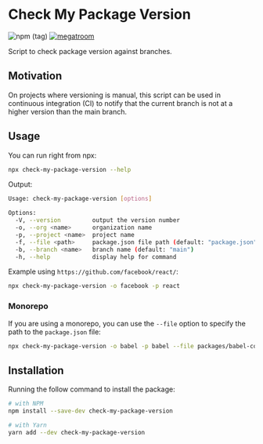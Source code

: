 # Check My Package Version

![npm (tag)](https://img.shields.io/npm/v/check-my-package-version/latest?label=npm)
[![megatroom](https://circleci.com/gh/megatroom/check-my-package-version.svg?style=svg)](https://circleci.com/gh/megatroom/check-my-package-version)

Script to check package version against branches.

## Motivation

On projects where versioning is manual, this script can be used in continuous integration (CI) to notify that the current branch is not at a higher version than the main branch.

## Usage

You can run right from npx:

```bash
npx check-my-package-version --help
```

Output:

```bash
Usage: check-my-package-version [options]

Options:
  -V, --version         output the version number
  -o, --org <name>      organization name
  -p, --project <name>  project name
  -f, --file <path>     package.json file path (default: "package.json")
  -b, --branch <name>   branch name (default: "main")
  -h, --help            display help for command
```

Example using `https://github.com/facebook/react/`:

```bash
npx check-my-package-version -o facebook -p react
```

### Monorepo

If you are using a monorepo, you can use the `--file` option to specify the path to the `package.json` file:

```bash
npx check-my-package-version -o babel -p babel --file packages/babel-core/package.json
```

## Installation

Running the follow command to install the package:

```bash
# with NPM
npm install --save-dev check-my-package-version

# with Yarn
yarn add --dev check-my-package-version
```
